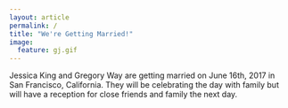 ```yaml
---
layout: article
permalink: /
title: "We're Getting Married!"
image:
  feature: gj.gif
---
```


Jessica King and Gregory Way are getting married on June 16th, 2017
in San Francisco, California. They will be celebrating the day with
family but will have a reception for close friends and family the
next day.
